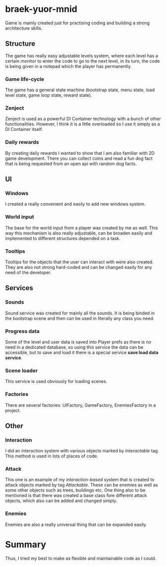 # braek-yuor-mnid
 Game is mainly created just for practising coding and building a strong architecture skills.

## Structure
The game has really easy adjustable levels system, where each level has a certain monitor to enter the code
to go to the next level, in its turn, the code is being given in a notepad which the player has permanently.

### Game life-cycle
The game has a general state machine (bootstrap state, menu state, load level state, game loop state, reward state).

### Zenject
Zenject is used as a powerful DI Container technology with a bunch of other functionalities. However, I think it is a little overloaded
so I use it simply as a DI Container itself.

### Daily rewards
By creating daily rewards I wanted to show that I am also familiar with 2D game development. There you can collect coins and read a fun dog fact
that is being requested from an open api with random dog facts.

## UI

### Windows
I created a really convenient and easily to add new windows system.

### World input
The base for the world input from a player was created by me as well. This way 
this mechanism is also really adjustable, can be broaden easily and implemented to different structures depended on a task.

### Tooltips
Tooltips for the objects that the user can interact with were also created. They are also
not strong hard-coded and can be changed easily for any need of the developer.

## Services

### Sounds
Sound service was created for mainly all the sounds. It is being binded in the bootstrap scene and then can be used 
in literally any class you need.

### Progress data
Some of the level and user data is saved into Player prefs as there is no need in a dedicated database, so
using this service the data can be accessible, but to save and load it there is a special service **save load data service**.

### Scene loader
This service is used obviously for loading scenes.

### Factories
There are several factories: UIFactory, GameFactory, EnemiesFactory in a project.

## Other

### Interaction
I did an interaction system with various objects marked by _Interactable_ tag. This method is
used in lots of places of code.

### Attack
This one is an example of my _interaction-based_ system that is created to attack objects marked by
tag _Attackable_. These can be enemies as well as some other objects such as trees, buildings etc.
One thing also to be mentioned is that there was created a base class fore different attack objects, which also can be added and changed simply.

### Enemies
Enemies are also a really universal thing that can be expanded easily.

# Summary

Thus, I tried my best to make as flexible and maintainable code as I could. 